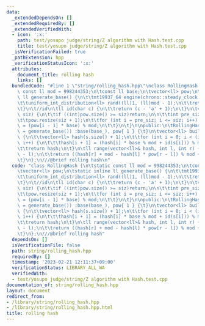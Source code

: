 ```yaml
---
data:
  _extendedDependsOn: []
  _extendedRequiredBy: []
  _extendedVerifiedWith:
  - icon: ':x:'
    path: test/yosupo judge/string/Z algorithm with Hash.test.cpp
    title: test/yosupo judge/string/Z algorithm with Hash.test.cpp
  _isVerificationFailed: true
  _pathExtension: hpp
  _verificationStatusIcon: ':x:'
  attributes:
    document_title: rolling hash
    links: []
  bundledCode: "#line 1 \"string/rolling_hash.hpp\"\nclass RollingHash {\n\tstatic\
    \ const ll mod = 998244353;\n\tconst ll base;\n\tvector<ll> pow;\n\tstatic inline\
    \ ll generate_base() {\n\t\tmt19937_64 engine(chrono::steady_clock::now().time_since_epoch().count());\n\
    \t\tuniform_int_distribution<ll> rand((ll)1, (ll)mod - 1);\n\t\treturn rand(engine);\n\
    \t}\n\t//id\n\tll id(char c) {\n\t\treturn (c - 'a' + 1);\n\t}\n\tvoid expand(int\
    \ siz) {\n\t\tif ((int)pow.size() >= siz)return;\n\n\t\tint pre_siz = pow.size();\n\
    \t\tpow.resize(siz + 1);\n\t\tfor (int i = pre_siz; i <= siz; i++) {\n\t\t\tpow[i]\
    \ = (pow[i - 1] * base) % mod;\n\t\t}\n\t}\n\npublic:\n\tRollingHash(ll base_\
    \ = generate_base()) :base(base_), pow{ 1 } {\t}\n\tvector<ll> build(string& s)\
    \ {\n\t\tvector<ll> hash(s.size() + 1);\n\t\tfor (int i = 0; i < (int)s.size();\
    \ i++) {\n\t\t\thash[i + 1] = (hash[i] * base % mod + id(s[i])) % mod;\n\t\t}\n\
    \t\treturn hash;\n\t}\n\tll range(vector<ll>& hash, int l, int r) {\n\t\texpand(r\
    \ - l);\n\t\treturn ((hash[r] + mod - hash[l] * pow[r - l]) % mod + mod) % mod;\n\
    \t}\n};\n///@brief rolling hash\n"
  code: "class RollingHash {\n\tstatic const ll mod = 998244353;\n\tconst ll base;\n\
    \tvector<ll> pow;\n\tstatic inline ll generate_base() {\n\t\tmt19937_64 engine(chrono::steady_clock::now().time_since_epoch().count());\n\
    \t\tuniform_int_distribution<ll> rand((ll)1, (ll)mod - 1);\n\t\treturn rand(engine);\n\
    \t}\n\t//id\n\tll id(char c) {\n\t\treturn (c - 'a' + 1);\n\t}\n\tvoid expand(int\
    \ siz) {\n\t\tif ((int)pow.size() >= siz)return;\n\n\t\tint pre_siz = pow.size();\n\
    \t\tpow.resize(siz + 1);\n\t\tfor (int i = pre_siz; i <= siz; i++) {\n\t\t\tpow[i]\
    \ = (pow[i - 1] * base) % mod;\n\t\t}\n\t}\n\npublic:\n\tRollingHash(ll base_\
    \ = generate_base()) :base(base_), pow{ 1 } {\t}\n\tvector<ll> build(string& s)\
    \ {\n\t\tvector<ll> hash(s.size() + 1);\n\t\tfor (int i = 0; i < (int)s.size();\
    \ i++) {\n\t\t\thash[i + 1] = (hash[i] * base % mod + id(s[i])) % mod;\n\t\t}\n\
    \t\treturn hash;\n\t}\n\tll range(vector<ll>& hash, int l, int r) {\n\t\texpand(r\
    \ - l);\n\t\treturn ((hash[r] + mod - hash[l] * pow[r - l]) % mod + mod) % mod;\n\
    \t}\n};\n///@brief rolling hash"
  dependsOn: []
  isVerificationFile: false
  path: string/rolling_hash.hpp
  requiredBy: []
  timestamp: '2023-02-21 12:11:37+09:00'
  verificationStatus: LIBRARY_ALL_WA
  verifiedWith:
  - test/yosupo judge/string/Z algorithm with Hash.test.cpp
documentation_of: string/rolling_hash.hpp
layout: document
redirect_from:
- /library/string/rolling_hash.hpp
- /library/string/rolling_hash.hpp.html
title: rolling hash
---
```

